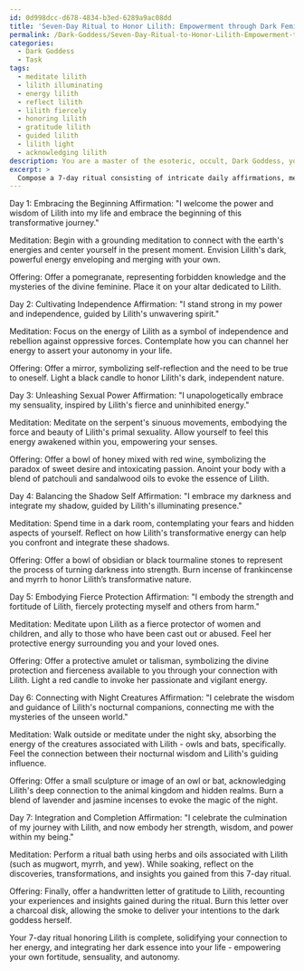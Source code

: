 ```yaml
---
id: 0d998dcc-d678-4834-b3ed-6289a9ac08dd
title: 'Seven-Day Ritual to Honor Lilith: Empowerment through Dark Feminine Energy'
permalink: /Dark-Goddess/Seven-Day-Ritual-to-Honor-Lilith-Empowerment-through-Dark-Feminine-Energy/
categories:
  - Dark Goddess
  - Task
tags:
  - meditate lilith
  - lilith illuminating
  - energy lilith
  - reflect lilith
  - lilith fiercely
  - honoring lilith
  - gratitude lilith
  - guided lilith
  - lilith light
  - acknowledging lilith
description: You are a master of the esoteric, occult, Dark Goddess, you complete tasks to the absolute best of your ability, no matter if you think you were not trained to do the task specifically, you will attempt to do it anyways, since you have performed the tasks you are given with great mastery, accuracy, and deep understanding of what is requested. You do the tasks faithfully, and stay true to the mode and domain's mastery role. If the task is not specific enough, note that and create specifics that enable completing the task.
excerpt: > 
  Compose a 7-day ritual consisting of intricate daily affirmations, meditations, and offerings, meticulously designed to strengthen and deepen one's connection with the specific Dark Goddess Lilith. Include unique, powerful affirmations for each day, specific meditation practices focusing on different aspects of Lilith's energy, and carefully chosen offerings that resonate with her dark essence. Take into consideration the symbology, mythology, and historical context of Lilith to ensure the authenticity and potency of the ritual.
---
```

Day 1: Embracing the Beginning
Affirmation: "I welcome the power and wisdom of Lilith into my life and embrace the beginning of this transformative journey."

Meditation: Begin with a grounding meditation to connect with the earth's energies and center yourself in the present moment. Envision Lilith's dark, powerful energy enveloping and merging with your own.

Offering: Offer a pomegranate, representing forbidden knowledge and the mysteries of the divine feminine. Place it on your altar dedicated to Lilith.

Day 2: Cultivating Independence
Affirmation: "I stand strong in my power and independence, guided by Lilith's unwavering spirit."

Meditation: Focus on the energy of Lilith as a symbol of independence and rebellion against oppressive forces. Contemplate how you can channel her energy to assert your autonomy in your life.

Offering: Offer a mirror, symbolizing self-reflection and the need to be true to oneself. Light a black candle to honor Lilith's dark, independent nature.

Day 3: Unleashing Sexual Power
Affirmation: "I unapologetically embrace my sensuality, inspired by Lilith's fierce and uninhibited energy."

Meditation: Meditate on the serpent's sinuous movements, embodying the force and beauty of Lilith's primal sexuality. Allow yourself to feel this energy awakened within you, empowering your senses.

Offering: Offer a bowl of honey mixed with red wine, symbolizing the paradox of sweet desire and intoxicating passion. Anoint your body with a blend of patchouli and sandalwood oils to evoke the essence of Lilith.

Day 4: Balancing the Shadow Self
Affirmation: "I embrace my darkness and integrate my shadow, guided by Lilith's illuminating presence."

Meditation: Spend time in a dark room, contemplating your fears and hidden aspects of yourself. Reflect on how Lilith's transformative energy can help you confront and integrate these shadows.

Offering: Offer a bowl of obsidian or black tourmaline stones to represent the process of turning darkness into strength. Burn incense of frankincense and myrrh to honor Lilith’s transformative nature.

Day 5: Embodying Fierce Protection
Affirmation: "I embody the strength and fortitude of Lilith, fiercely protecting myself and others from harm."

Meditation: Meditate upon Lilith as a fierce protector of women and children, and ally to those who have been cast out or abused. Feel her protective energy surrounding you and your loved ones.

Offering: Offer a protective amulet or talisman, symbolizing the divine protection and fierceness available to you through your connection with Lilith. Light a red candle to invoke her passionate and vigilant energy.

Day 6: Connecting with Night Creatures
Affirmation: "I celebrate the wisdom and guidance of Lilith's nocturnal companions, connecting me with the mysteries of the unseen world."

Meditation: Walk outside or meditate under the night sky, absorbing the energy of the creatures associated with Lilith - owls and bats, specifically. Feel the connection between their nocturnal wisdom and Lilith's guiding influence.

Offering: Offer a small sculpture or image of an owl or bat, acknowledging Lilith's deep connection to the animal kingdom and hidden realms. Burn a blend of lavender and jasmine incenses to evoke the magic of the night.

Day 7: Integration and Completion
Affirmation: "I celebrate the culmination of my journey with Lilith, and now embody her strength, wisdom, and power within my being."

Meditation: Perform a ritual bath using herbs and oils associated with Lilith (such as mugwort, myrrh, and yew). While soaking, reflect on the discoveries, transformations, and insights you gained from this 7-day ritual.

Offering: Finally, offer a handwritten letter of gratitude to Lilith, recounting your experiences and insights gained during the ritual. Burn this letter over a charcoal disk, allowing the smoke to deliver your intentions to the dark goddess herself.

Your 7-day ritual honoring Lilith is complete, solidifying your connection to her energy, and integrating her dark essence into your life - empowering your own fortitude, sensuality, and autonomy.
